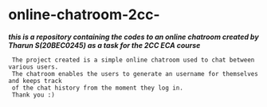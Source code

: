 # online-chatroom-2cc-
*****this is a repository containing the codes to an online chatroom created by Tharun S(20BEC0245) as a task for the 2CC ECA course*****

     The project created is a simple online chatroom used to chat between various users. 
     The chatroom enables the users to generate an username for themselves and keeps track 
     of the chat history from the moment they log in.
     Thank you :) 

